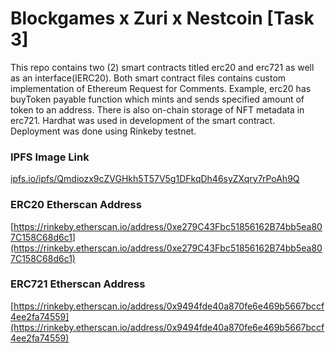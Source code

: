 # Blockgames x Zuri x Nestcoin [Task 3]

This repo contains two (2) smart contracts titled erc20 and erc721 as well as an interface(IERC20). Both smart contract files contains custom implementation of Ethereum Request for Comments. Example, erc20 has buyToken payable function which mints and sends specified amount of token to an address. There is also on-chain storage of NFT metadata in erc721. Hardhat was used in development of the smart contract. Deployment was done using Rinkeby testnet.

### IPFS Image Link

[ipfs.io/ipfs/Qmdiozx9cZVGHkh5T57V5g1DFkqDh46syZXqry7rPoAh9Q](https://ipfs.io/ipfs/Qmdiozx9cZVGHkh5T57V5g1DFkqDh46syZXqry7rPoAh9Q)

### ERC20 Etherscan Address

[https://rinkeby.etherscan.io/address/0xe279C43Fbc51856162B74bb5ea807C158C68d6c1](https://rinkeby.etherscan.io/address/0xe279C43Fbc51856162B74bb5ea807C158C68d6c1)

### ERC721 Etherscan Address

[https://rinkeby.etherscan.io/address/0x9494fde40a870fe6e469b5667bccf4ee2fa74559](https://rinkeby.etherscan.io/address/0x9494fde40a870fe6e469b5667bccf4ee2fa74559)
